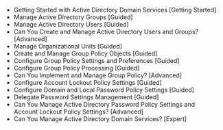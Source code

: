 - Getting Started with Active Directory Domain Services [Getting Started]
- Manage Active Directory Groups [Guided]
- Manage Active Directory Users [Guided]
- Can You Create and Manage Active Directory Users and Groups? [Advanced]
- Manage Organizational Units [Guided]
- Create and Manage Group Policy Objects [Guided]
- Configure Group Policy Settings and Preferences [Guided]
- Configure Group Policy Processing [Guided]
- Can You Implement and Manage Group Policy? [Advanced]
- Configure Account Lockout Policy Settings [Guided]
- Configure Domain and Local Password Policy Settings [Guided]
- Delegate Password Settings Management [Guided]
- Can You Manage Active Directory Password Policy Settings and Account Lockout Policy Settings? [Advanced]
- Can You Manage Active Directory Domain Services? [Expert]
